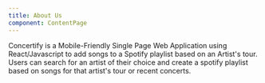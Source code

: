 ```yaml
---
title: About Us
component: ContentPage
---
```

Concertify is a Mobile-Friendly Single Page Web Application using React/Javascript to add songs to a Spotify playlist based on an Artist's tour. Users can search for an artist of their choice and create a spotify playlist based on songs for that artist's tour or recent concerts.
